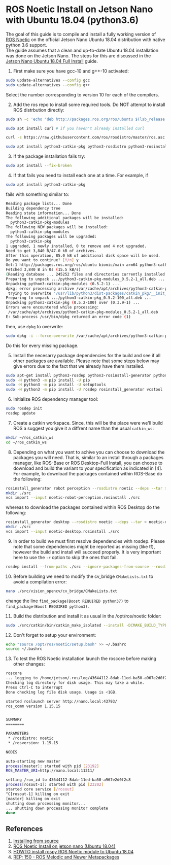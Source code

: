 # ROS Noetic Install on Jetson Nano with Ubuntu 18.04 (python3.6)

The goal of this guide is to compile and install a fully working version of [ROS Noetic](http://wiki.ros.org/noetic) on the official Jetson Nano Ubuntu 18.04 distribution with native python 3.6 support.\
The guide assumes that a clean and up-to-date Ubuntu 18.04 installation
was done on the Jetson Nano. The steps for this are discussed in the [Jetson Nano Ubuntu 18.04 Full Install](jetson-nano-ubuntu-18-04-install.md) guide.

1. First make sure you have gcc-10 and g++-10 activated:

```bash
sudo update-alternatives --config gcc
sudo update-alternatives --config g++
```

Select the number corresponding to version 10 for each of the compilers.

2. Add the ros repo to install some required tools. Do NOT attempt to install ROS distrbution directly:

```bash
sudo sh -c 'echo "deb http://packages.ros.org/ros/ubuntu $(lsb_release -sc) main" > /etc/apt/sources.list.d/ros-latest.list' ## add ros repo

sudo apt install curl # if you haven't already installed curl

curl -s https://raw.githubusercontent.com/ros/rosdistro/master/ros.asc | sudo apt-key add -

sudo apt install python3-catkin-pkg python3-rosdistro python3-rosinstall-generator python3-rospkg python3-vcstools python3-vcstool
```

3. If the package installation fails try:

```bash
sudo apt install --fix-broken
```

4. If that fails you need to install each one at a time. For example, if

```bash
sudo apt install python3-catkin-pkg
```
fails with something similar to:

```bash
Reading package lists... Done
Building dependency tree
Reading state information... Done
The following additional packages will be installed:
  python3-catkin-pkg-modules
The following NEW packages will be installed:
  python3-catkin-pkg-modules
The following packages will be upgraded:
  python3-catkin-pkg
1 upgraded, 1 newly installed, 0 to remove and 4 not upgraded.
Need to get 3,840 B/47.0 kB of archives.
After this operation, 85.0 kB of additional disk space will be used.
Do you want to continue? [Y/n] y
Get:1 http://packages.ros.org/ros/ubuntu bionic/main arm64 python3-catkin-pkg all 0.5.2-100 [3,840 B]
Fetched 3,840 B in 0s (15.5 kB/s)
(Reading database ... 245252 files and directories currently installed.)
Preparing to unpack .../python3-catkin-pkg-modules_0.5.2-1_all.deb ...
Unpacking python3-catkin-pkg-modules (0.5.2-1) ...
dpkg: error processing archive /var/cache/apt/archives/python3-catkin-pkg-modules_0.5.2-1_all.deb (--unpack):
 trying to overwrite '/usr/lib/python3/dist-packages/catkin_pkg/__init__.py', which is also in package python3-catkin-pkg 0.3.9-1
Preparing to unpack .../python3-catkin-pkg_0.5.2-100_all.deb ...
Unpacking python3-catkin-pkg (0.5.2-100) over (0.3.9-1) ...
Errors were encountered while processing:
 /var/cache/apt/archives/python3-catkin-pkg-modules_0.5.2-1_all.deb
E: Sub-process /usr/bin/dpkg returned an error code (1)
```
then, use `dpkg` to overwrite:

```bash
sudo dpkg -i --force-overwrite /var/cache/apt/archives/python3-catkin-pkg-modules_0.5.2-1_all.deb
```

Do this for every missing package.

5. Install the necesarry package dependencies for the build and see if all other packages are available. Please note that some steps below may give errors due to the fact that we already have them installed.

```bash
sudo apt-get install python3-rosdep python3-rosinstall-generator python3-vcstools build-essential libgtest-dev liborocos-kdl-dev
sudo -H python3 -m pip install -U pip
sudo -H python3 -m pip install -U setuptools
sudo -H python3 -m pip install -U rosdep rosinstall_generator vcstool
```
6. Initialize ROS dependency manager tool:

```bash
sudo rosdep init
rosdep update
```
7. Create a catkin workspace. Since, this will be the place were we'll build ROS a suggest you give it a diffrent name than the usual `catkin_ws`:

```bash
mkdir ~/ros_catkin_ws
cd ~/ros_catkin_ws
```
8. Depending on what you want to achive you can choose to download the packages you will need. That is, similar to an install through a packages manager, like  ROS-Base or ROS Desktop-Full Install, you can choose to download and build the variant to your specification as indicated in [4].\
For example, to download the packages contained within ROS-Base do the following:

```bash
rosinstall_generator robot perception --rosdistro noetic --deps --tar > noetic-robot-perception.rosinstall
mkdir ./src
vcs import --input noetic-robot-perception.rosinstall ./src
```

whereas to download the packages contained within ROS Desktop do the following:

```bash
rosinstall_generator desktop --rosdistro noetic --deps --tar > noetic-desktop.rosinstall
mkdir ./src
vcs import --input noetic-desktop.rosinstall ./src
```

9. In order to build we must first resolve dependencies with rosdep. Please note that some dependencies might be reported as missing (like tf), however the build and install will succeed properly. It is very important here to use the `-r` option to skip the ones that fail.

```bash
rosdep install --from-paths ./src --ignore-packages-from-source --rosdistro noetic -y -r
```
10. Before building we need to modify the cv_bridge `CMakeLists.txt` to avoid a compilation error:

```bash
nano ./src/vision_opencv/cv_bridge/CMakeLists.txt
```

change the line `find_package(Boost REQUIRED python37)` to `find_package(Boost REQUIRED python3)`.

11. Build the distribution and install it as usual in the /opt/ros/noetic folder:

```bash
sudo ./src/catkin/bin/catkin_make_isolated --install -DCMAKE_BUILD_TYPE=Release -DPYTHON_EXECUTABLE=/usr/bin/python3 --install-space /opt/ros/noetic
```

12. Don't forget to setup your environment:

```bash
echo "source /opt/ros/noetic/setup.bash" >> ~/.bashrc
source ~/.bashrc
```

13. To test the ROS Noetic installation launch the roscore before making other changes:

```bash
roscore
... logging to /home/jetson/.ros/log/43644112-8dab-11ed-ba50-a967e2d0f2c8/roslaunch-nano-23182.log
Checking log directory for disk usage. This may take a while.
Press Ctrl-C to interrupt
Done checking log file disk usage. Usage is <1GB.

started roslaunch server http://nano.local:43793/
ros_comm version 1.15.15


SUMMARY
========

PARAMETERS
 * /rosdistro: noetic
 * /rosversion: 1.15.15

NODES

auto-starting new master
process[master]: started with pid [23192]
ROS_MASTER_URI=http://nano.local:11311/

setting /run_id to 43644112-8dab-11ed-ba50-a967e2d0f2c8
process[rosout-1]: started with pid [23202]
started core service [/rosout]
^C[rosout-1] killing on exit
[master] killing on exit
shutting down processing monitor...
... shutting down processing monitor complete
done
```

## References

1. [Installing from source](http://wiki.ros.org/Installation/Source)
2. [ROS Noetic Install on jetson nano (Ubuntu 18.04)](https://gist.github.com/Pyrestone/ef683aec160825eee5c252f22218ddb2)
3. [HOWTO install rospy ROS Noetic module to Ubuntu 18.04](https://vsbogd.github.io/coding/install-rospy-noetic-ubuntu-1804.html)
4. [REP:	150 - ROS Melodic and Newer Metapackages](https://www.ros.org/reps/rep-0150.html)
